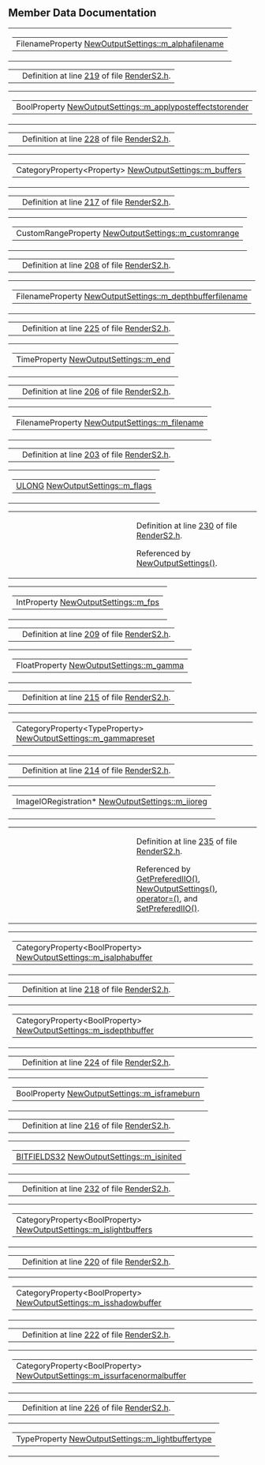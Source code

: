 ## Member Data Documentation

<span id="bcbf68720a35d53f6bc18e3a5fe073a2" class="anchor"></span>

<table class="mdTable" data-cellpadding="2" data-cellspacing="0">
<colgroup>
<col style="width: 100%" />
</colgroup>
<tbody>
<tr>
<td class="mdRow"><table data-cellpadding="0" data-cellspacing="0" data-border="0">
<tbody>
<tr>
<td class="md" data-nowrap="" data-valign="top">FilenameProperty <a href="classNewOutputSettings.md#bcbf68720a35d53f6bc18e3a5fe073a2" class="el">NewOutputSettings::m_alphafilename</a></td>
</tr>
</tbody>
</table></td>
</tr>
</tbody>
</table>

|  |  |
|----|----|
|   | Definition at line <a href="RenderS2_8h-source.md#l00219" class="el">219</a> of file <a href="RenderS2_8h-source.md" class="el">RenderS2.h</a>. |

<span id="51b08cbb68ad3378b5d5472ec8358e4c" class="anchor"></span>

<table class="mdTable" data-cellpadding="2" data-cellspacing="0">
<colgroup>
<col style="width: 100%" />
</colgroup>
<tbody>
<tr>
<td class="mdRow"><table data-cellpadding="0" data-cellspacing="0" data-border="0">
<tbody>
<tr>
<td class="md" data-nowrap="" data-valign="top">BoolProperty <a href="classNewOutputSettings.md#51b08cbb68ad3378b5d5472ec8358e4c" class="el">NewOutputSettings::m_applyposteffectstorender</a></td>
</tr>
</tbody>
</table></td>
</tr>
</tbody>
</table>

|  |  |
|----|----|
|   | Definition at line <a href="RenderS2_8h-source.md#l00228" class="el">228</a> of file <a href="RenderS2_8h-source.md" class="el">RenderS2.h</a>. |

<span id="c4ff0d849f294177e5ffb2f5b79d50bc" class="anchor"></span>

<table class="mdTable" data-cellpadding="2" data-cellspacing="0">
<colgroup>
<col style="width: 100%" />
</colgroup>
<tbody>
<tr>
<td class="mdRow"><table data-cellpadding="0" data-cellspacing="0" data-border="0">
<tbody>
<tr>
<td class="md" data-nowrap="" data-valign="top">CategoryProperty&lt;Property&gt; <a href="classNewOutputSettings.md#c4ff0d849f294177e5ffb2f5b79d50bc" class="el">NewOutputSettings::m_buffers</a></td>
</tr>
</tbody>
</table></td>
</tr>
</tbody>
</table>

|  |  |
|----|----|
|   | Definition at line <a href="RenderS2_8h-source.md#l00217" class="el">217</a> of file <a href="RenderS2_8h-source.md" class="el">RenderS2.h</a>. |

<span id="5a020c93d9433cc467beaf9e956a7baa" class="anchor"></span>

<table class="mdTable" data-cellpadding="2" data-cellspacing="0">
<colgroup>
<col style="width: 100%" />
</colgroup>
<tbody>
<tr>
<td class="mdRow"><table data-cellpadding="0" data-cellspacing="0" data-border="0">
<tbody>
<tr>
<td class="md" data-nowrap="" data-valign="top">CustomRangeProperty <a href="classNewOutputSettings.md#5a020c93d9433cc467beaf9e956a7baa" class="el">NewOutputSettings::m_customrange</a></td>
</tr>
</tbody>
</table></td>
</tr>
</tbody>
</table>

|  |  |
|----|----|
|   | Definition at line <a href="RenderS2_8h-source.md#l00208" class="el">208</a> of file <a href="RenderS2_8h-source.md" class="el">RenderS2.h</a>. |

<span id="d77c40fae337f8e5b90c1c88e4d40d85" class="anchor"></span>

<table class="mdTable" data-cellpadding="2" data-cellspacing="0">
<colgroup>
<col style="width: 100%" />
</colgroup>
<tbody>
<tr>
<td class="mdRow"><table data-cellpadding="0" data-cellspacing="0" data-border="0">
<tbody>
<tr>
<td class="md" data-nowrap="" data-valign="top">FilenameProperty <a href="classNewOutputSettings.md#d77c40fae337f8e5b90c1c88e4d40d85" class="el">NewOutputSettings::m_depthbufferfilename</a></td>
</tr>
</tbody>
</table></td>
</tr>
</tbody>
</table>

|  |  |
|----|----|
|   | Definition at line <a href="RenderS2_8h-source.md#l00225" class="el">225</a> of file <a href="RenderS2_8h-source.md" class="el">RenderS2.h</a>. |

<span id="b306b69592d5e95d9f1732f97e938c8e" class="anchor"></span>

<table class="mdTable" data-cellpadding="2" data-cellspacing="0">
<colgroup>
<col style="width: 100%" />
</colgroup>
<tbody>
<tr>
<td class="mdRow"><table data-cellpadding="0" data-cellspacing="0" data-border="0">
<tbody>
<tr>
<td class="md" data-nowrap="" data-valign="top">TimeProperty <a href="classNewOutputSettings.md#b306b69592d5e95d9f1732f97e938c8e" class="el">NewOutputSettings::m_end</a></td>
</tr>
</tbody>
</table></td>
</tr>
</tbody>
</table>

|  |  |
|----|----|
|   | Definition at line <a href="RenderS2_8h-source.md#l00206" class="el">206</a> of file <a href="RenderS2_8h-source.md" class="el">RenderS2.h</a>. |

<span id="bb02b68d69f8c897db0531dec36823da" class="anchor"></span>

<table class="mdTable" data-cellpadding="2" data-cellspacing="0">
<colgroup>
<col style="width: 100%" />
</colgroup>
<tbody>
<tr>
<td class="mdRow"><table data-cellpadding="0" data-cellspacing="0" data-border="0">
<tbody>
<tr>
<td class="md" data-nowrap="" data-valign="top">FilenameProperty <a href="classNewOutputSettings.md#bb02b68d69f8c897db0531dec36823da" class="el">NewOutputSettings::m_filename</a></td>
</tr>
</tbody>
</table></td>
</tr>
</tbody>
</table>

|  |  |
|----|----|
|   | Definition at line <a href="RenderS2_8h-source.md#l00203" class="el">203</a> of file <a href="RenderS2_8h-source.md" class="el">RenderS2.h</a>. |

<span id="de812cb8066aad908294b43ef4b363df" class="anchor"></span>

<table class="mdTable" data-cellpadding="2" data-cellspacing="0">
<colgroup>
<col style="width: 100%" />
</colgroup>
<tbody>
<tr>
<td class="mdRow"><table data-cellpadding="0" data-cellspacing="0" data-border="0">
<tbody>
<tr>
<td class="md" data-nowrap="" data-valign="top"><a href="DataType_8h.md#0edad1cd854da1f522d2a35119917e84" class="el">ULONG</a> <a href="classNewOutputSettings.md#de812cb8066aad908294b43ef4b363df" class="el">NewOutputSettings::m_flags</a></td>
</tr>
</tbody>
</table></td>
</tr>
</tbody>
</table>

<table data-cellspacing="5" data-cellpadding="0" data-border="0">
<colgroup>
<col style="width: 50%" />
<col style="width: 50%" />
</colgroup>
<tbody>
<tr>
<td> </td>
<td><p>Definition at line <a href="RenderS2_8h-source.md#l00230" class="el">230</a> of file <a href="RenderS2_8h-source.md" class="el">RenderS2.h</a>.</p>
<p>Referenced by <a href="RenderS2_8h-source.md#l00237" class="el">NewOutputSettings()</a>.</p></td>
</tr>
</tbody>
</table>

<span id="1b3350966031d3a4d3c713366676ccf7" class="anchor"></span>

<table class="mdTable" data-cellpadding="2" data-cellspacing="0">
<colgroup>
<col style="width: 100%" />
</colgroup>
<tbody>
<tr>
<td class="mdRow"><table data-cellpadding="0" data-cellspacing="0" data-border="0">
<tbody>
<tr>
<td class="md" data-nowrap="" data-valign="top">IntProperty <a href="classNewOutputSettings.md#1b3350966031d3a4d3c713366676ccf7" class="el">NewOutputSettings::m_fps</a></td>
</tr>
</tbody>
</table></td>
</tr>
</tbody>
</table>

|  |  |
|----|----|
|   | Definition at line <a href="RenderS2_8h-source.md#l00209" class="el">209</a> of file <a href="RenderS2_8h-source.md" class="el">RenderS2.h</a>. |

<span id="1a42f4c5ab536cf8de9cb1d009b0c7d6" class="anchor"></span>

<table class="mdTable" data-cellpadding="2" data-cellspacing="0">
<colgroup>
<col style="width: 100%" />
</colgroup>
<tbody>
<tr>
<td class="mdRow"><table data-cellpadding="0" data-cellspacing="0" data-border="0">
<tbody>
<tr>
<td class="md" data-nowrap="" data-valign="top">FloatProperty <a href="classNewOutputSettings.md#1a42f4c5ab536cf8de9cb1d009b0c7d6" class="el">NewOutputSettings::m_gamma</a></td>
</tr>
</tbody>
</table></td>
</tr>
</tbody>
</table>

|  |  |
|----|----|
|   | Definition at line <a href="RenderS2_8h-source.md#l00215" class="el">215</a> of file <a href="RenderS2_8h-source.md" class="el">RenderS2.h</a>. |

<span id="e84179c95eec5e6595412cbe47b0344a" class="anchor"></span>

<table class="mdTable" data-cellpadding="2" data-cellspacing="0">
<colgroup>
<col style="width: 100%" />
</colgroup>
<tbody>
<tr>
<td class="mdRow"><table data-cellpadding="0" data-cellspacing="0" data-border="0">
<tbody>
<tr>
<td class="md" data-nowrap="" data-valign="top">CategoryProperty&lt;TypeProperty&gt; <a href="classNewOutputSettings.md#e84179c95eec5e6595412cbe47b0344a" class="el">NewOutputSettings::m_gammapreset</a></td>
</tr>
</tbody>
</table></td>
</tr>
</tbody>
</table>

|  |  |
|----|----|
|   | Definition at line <a href="RenderS2_8h-source.md#l00214" class="el">214</a> of file <a href="RenderS2_8h-source.md" class="el">RenderS2.h</a>. |

<span id="a49b962b806105db0eb31ba275a91f9a" class="anchor"></span>

<table class="mdTable" data-cellpadding="2" data-cellspacing="0">
<colgroup>
<col style="width: 100%" />
</colgroup>
<tbody>
<tr>
<td class="mdRow"><table data-cellpadding="0" data-cellspacing="0" data-border="0">
<tbody>
<tr>
<td class="md" data-nowrap="" data-valign="top">ImageIORegistration* <a href="classNewOutputSettings.md#a49b962b806105db0eb31ba275a91f9a" class="el">NewOutputSettings::m_iioreg</a></td>
</tr>
</tbody>
</table></td>
</tr>
</tbody>
</table>

<table data-cellspacing="5" data-cellpadding="0" data-border="0">
<colgroup>
<col style="width: 50%" />
<col style="width: 50%" />
</colgroup>
<tbody>
<tr>
<td> </td>
<td><p>Definition at line <a href="RenderS2_8h-source.md#l00235" class="el">235</a> of file <a href="RenderS2_8h-source.md" class="el">RenderS2.h</a>.</p>
<p>Referenced by <a href="RenderS2_8h-source.md#l00271" class="el">GetPreferedIIO()</a>, <a href="RenderS2_8h-source.md#l00237" class="el">NewOutputSettings()</a>, <a href="RenderS2_8h-source.md#l00248" class="el">operator=()</a>, and <a href="RenderS2_8h-source.md#l00272" class="el">SetPreferedIIO()</a>.</p></td>
</tr>
</tbody>
</table>

<span id="5b2ca701d665948a08b1e5e92fb0af9e" class="anchor"></span>

<table class="mdTable" data-cellpadding="2" data-cellspacing="0">
<colgroup>
<col style="width: 100%" />
</colgroup>
<tbody>
<tr>
<td class="mdRow"><table data-cellpadding="0" data-cellspacing="0" data-border="0">
<tbody>
<tr>
<td class="md" data-nowrap="" data-valign="top">CategoryProperty&lt;BoolProperty&gt; <a href="classNewOutputSettings.md#5b2ca701d665948a08b1e5e92fb0af9e" class="el">NewOutputSettings::m_isalphabuffer</a></td>
</tr>
</tbody>
</table></td>
</tr>
</tbody>
</table>

|  |  |
|----|----|
|   | Definition at line <a href="RenderS2_8h-source.md#l00218" class="el">218</a> of file <a href="RenderS2_8h-source.md" class="el">RenderS2.h</a>. |

<span id="7fb1fafa3444ab1f8912613fa3c46942" class="anchor"></span>

<table class="mdTable" data-cellpadding="2" data-cellspacing="0">
<colgroup>
<col style="width: 100%" />
</colgroup>
<tbody>
<tr>
<td class="mdRow"><table data-cellpadding="0" data-cellspacing="0" data-border="0">
<tbody>
<tr>
<td class="md" data-nowrap="" data-valign="top">CategoryProperty&lt;BoolProperty&gt; <a href="classNewOutputSettings.md#7fb1fafa3444ab1f8912613fa3c46942" class="el">NewOutputSettings::m_isdepthbuffer</a></td>
</tr>
</tbody>
</table></td>
</tr>
</tbody>
</table>

|  |  |
|----|----|
|   | Definition at line <a href="RenderS2_8h-source.md#l00224" class="el">224</a> of file <a href="RenderS2_8h-source.md" class="el">RenderS2.h</a>. |

<span id="b1b4a4c47f5f316a6ededafc0cef999e" class="anchor"></span>

<table class="mdTable" data-cellpadding="2" data-cellspacing="0">
<colgroup>
<col style="width: 100%" />
</colgroup>
<tbody>
<tr>
<td class="mdRow"><table data-cellpadding="0" data-cellspacing="0" data-border="0">
<tbody>
<tr>
<td class="md" data-nowrap="" data-valign="top">BoolProperty <a href="classNewOutputSettings.md#b1b4a4c47f5f316a6ededafc0cef999e" class="el">NewOutputSettings::m_isframeburn</a></td>
</tr>
</tbody>
</table></td>
</tr>
</tbody>
</table>

|  |  |
|----|----|
|   | Definition at line <a href="RenderS2_8h-source.md#l00216" class="el">216</a> of file <a href="RenderS2_8h-source.md" class="el">RenderS2.h</a>. |

<span id="52ffdf7bcb2e4259ce0eb37e1b263307" class="anchor"></span>

<table class="mdTable" data-cellpadding="2" data-cellspacing="0">
<colgroup>
<col style="width: 100%" />
</colgroup>
<tbody>
<tr>
<td class="mdRow"><table data-cellpadding="0" data-cellspacing="0" data-border="0">
<tbody>
<tr>
<td class="md" data-nowrap="" data-valign="top"><a href="DataType_8h.md#380f82d4e599453c47d120058bd9f412" class="el">BITFIELDS32</a> <a href="classNewOutputSettings.md#52ffdf7bcb2e4259ce0eb37e1b263307" class="el">NewOutputSettings::m_isinited</a></td>
</tr>
</tbody>
</table></td>
</tr>
</tbody>
</table>

|  |  |
|----|----|
|   | Definition at line <a href="RenderS2_8h-source.md#l00232" class="el">232</a> of file <a href="RenderS2_8h-source.md" class="el">RenderS2.h</a>. |

<span id="c918beb42e278f36f522024e95f61a94" class="anchor"></span>

<table class="mdTable" data-cellpadding="2" data-cellspacing="0">
<colgroup>
<col style="width: 100%" />
</colgroup>
<tbody>
<tr>
<td class="mdRow"><table data-cellpadding="0" data-cellspacing="0" data-border="0">
<tbody>
<tr>
<td class="md" data-nowrap="" data-valign="top">CategoryProperty&lt;BoolProperty&gt; <a href="classNewOutputSettings.md#c918beb42e278f36f522024e95f61a94" class="el">NewOutputSettings::m_islightbuffers</a></td>
</tr>
</tbody>
</table></td>
</tr>
</tbody>
</table>

|  |  |
|----|----|
|   | Definition at line <a href="RenderS2_8h-source.md#l00220" class="el">220</a> of file <a href="RenderS2_8h-source.md" class="el">RenderS2.h</a>. |

<span id="151994cfcfc926f374044cf483616f22" class="anchor"></span>

<table class="mdTable" data-cellpadding="2" data-cellspacing="0">
<colgroup>
<col style="width: 100%" />
</colgroup>
<tbody>
<tr>
<td class="mdRow"><table data-cellpadding="0" data-cellspacing="0" data-border="0">
<tbody>
<tr>
<td class="md" data-nowrap="" data-valign="top">CategoryProperty&lt;BoolProperty&gt; <a href="classNewOutputSettings.md#151994cfcfc926f374044cf483616f22" class="el">NewOutputSettings::m_isshadowbuffer</a></td>
</tr>
</tbody>
</table></td>
</tr>
</tbody>
</table>

|  |  |
|----|----|
|   | Definition at line <a href="RenderS2_8h-source.md#l00222" class="el">222</a> of file <a href="RenderS2_8h-source.md" class="el">RenderS2.h</a>. |

<span id="7a5ec24f2a600d570a1cf6863cb344a4" class="anchor"></span>

<table class="mdTable" data-cellpadding="2" data-cellspacing="0">
<colgroup>
<col style="width: 100%" />
</colgroup>
<tbody>
<tr>
<td class="mdRow"><table data-cellpadding="0" data-cellspacing="0" data-border="0">
<tbody>
<tr>
<td class="md" data-nowrap="" data-valign="top">CategoryProperty&lt;BoolProperty&gt; <a href="classNewOutputSettings.md#7a5ec24f2a600d570a1cf6863cb344a4" class="el">NewOutputSettings::m_issurfacenormalbuffer</a></td>
</tr>
</tbody>
</table></td>
</tr>
</tbody>
</table>

|  |  |
|----|----|
|   | Definition at line <a href="RenderS2_8h-source.md#l00226" class="el">226</a> of file <a href="RenderS2_8h-source.md" class="el">RenderS2.h</a>. |

<span id="fb7a2a4d918eb6dd12ae588048ff65c6" class="anchor"></span>

<table class="mdTable" data-cellpadding="2" data-cellspacing="0">
<colgroup>
<col style="width: 100%" />
</colgroup>
<tbody>
<tr>
<td class="mdRow"><table data-cellpadding="0" data-cellspacing="0" data-border="0">
<tbody>
<tr>
<td class="md" data-nowrap="" data-valign="top">TypeProperty <a href="classNewOutputSettings.md#fb7a2a4d918eb6dd12ae588048ff65c6" class="el">NewOutputSettings::m_lightbuffertype</a></td>